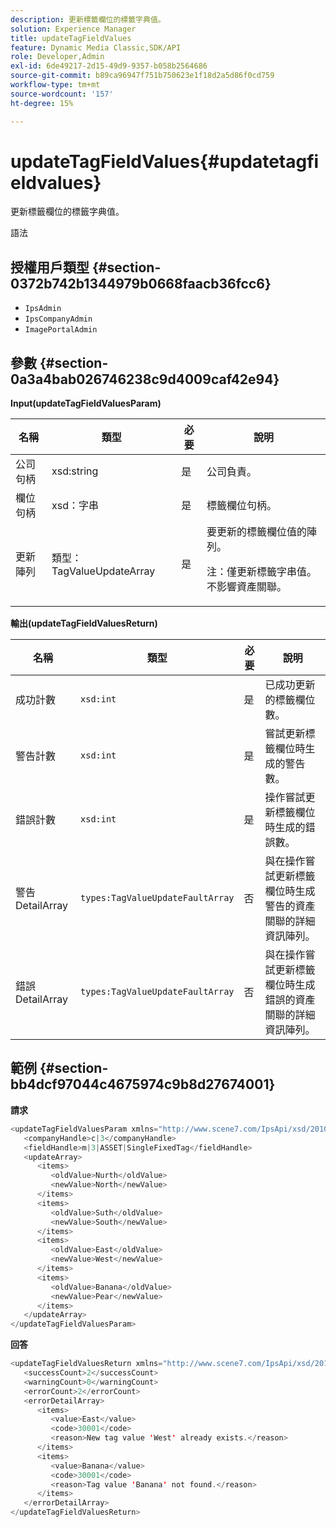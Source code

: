 ```yaml
---
description: 更新標籤欄位的標籤字典值。
solution: Experience Manager
title: updateTagFieldValues
feature: Dynamic Media Classic,SDK/API
role: Developer,Admin
exl-id: 6de49217-2d15-49d9-9357-b058b2564686
source-git-commit: b89ca96947f751b750623e1f18d2a5d86f0cd759
workflow-type: tm+mt
source-wordcount: '157'
ht-degree: 15%

---
```


# updateTagFieldValues{#updatetagfieldvalues}

更新標籤欄位的標籤字典值。

語法

## 授權用戶類型 {#section-0372b742b1344979b0668faacb36fcc6}

* `IpsAdmin`
* `IpsCompanyAdmin`
* `ImagePortalAdmin`

## 參數 {#section-0a3a4bab026746238c9d4009caf42e94}

**Input(updateTagFieldValuesParam)**

<table id="table_15F354FBC043464080BC975AE35E03A4"> 
 <thead> 
  <tr> 
   <th colname="col1" class="entry"> 名稱 </th> 
   <th colname="col2" class="entry"> 類型 </th> 
   <th colname="col3" class="entry"> 必要 </th> 
   <th colname="col4" class="entry"> 說明 </th> 
  </tr> 
 </thead>
 <tbody> 
  <tr> 
   <td colname="col1"> <span class="codeph"> <span class="varname"> 公司句柄</span> </span> </td> 
   <td colname="col2"> <span class="codeph"> xsd:string</span> </td> 
   <td colname="col3"> 是 </td> 
   <td colname="col4"> 公司負責。 </td> 
  </tr> 
  <tr> 
   <td colname="col1"> <span class="codeph"> <span class="varname"> 欄位句柄</span> </span> </td> 
   <td colname="col2"> <span class="codeph"> xsd：字串</span> </td> 
   <td colname="col3"> 是 </td> 
   <td colname="col4"> 標籤欄位句柄。 </td> 
  </tr> 
  <tr> 
   <td colname="col1"> <span class="codeph"> <span class="varname"> 更新陣列</span> </span> </td> 
   <td colname="col2"> <span class="codeph"> 類型：TagValueUpdateArray</span> </td> 
   <td colname="col3"> 是 </td> 
   <td colname="col4">要更新的標籤欄位值的陣列。 <p>注：僅更新標籤字串值。 不影響資產關聯。 </p> </td> 
  </tr> 
 </tbody> 
</table>

**輸出(updateTagFieldValuesReturn)**

| 名稱 | 類型 | 必要 | 說明 |
|---|---|---|---|
| 成功計數 | `xsd:int` | 是 | 已成功更新的標籤欄位數。 |
| 警告計數 | `xsd:int` | 是 | 嘗試更新標籤欄位時生成的警告數。 |
| 錯誤計數 | `xsd:int` | 是 | 操作嘗試更新標籤欄位時生成的錯誤數。 |
| 警告DetailArray | `types:TagValueUpdateFaultArray` | 否 | 與在操作嘗試更新標籤欄位時生成警告的資產關聯的詳細資訊陣列。 |
| 錯誤DetailArray | `types:TagValueUpdateFaultArray` | 否 | 與在操作嘗試更新標籤欄位時生成錯誤的資產關聯的詳細資訊陣列。 |

## 範例 {#section-bb4dcf97044c4675974c9b8d27674001}

**請求**

```java
<updateTagFieldValuesParam xmlns="http://www.scene7.com/IpsApi/xsd/2010-01-31">
   <companyHandle>c|3</companyHandle>
   <fieldHandle>m|3|ASSET|SingleFixedTag</fieldHandle>
   <updateArray>
      <items>
         <oldValue>Nurth</oldValue>
         <newValue>North</newValue>
      </items>
      <items>
         <oldValue>Suth</oldValue>
         <newValue>South</newValue>
      </items>
      <items>
         <oldValue>East</oldValue>
         <newValue>West</newValue>
      </items>
      <items>
         <oldValue>Banana</oldValue>
         <newValue>Pear</newValue>
      </items>
   </updateArray>
</updateTagFieldValuesParam>
```

**回答**

```java {.line-numbers}
<updateTagFieldValuesReturn xmlns="http://www.scene7.com/IpsApi/xsd/2010-01-31">
   <successCount>2</successCount>
   <warningCount>0</warningCount>
   <errorCount>2</errorCount>
   <errorDetailArray>
      <items>
         <value>East</value>
         <code>30001</code>
         <reason>New tag value 'West' already exists.</reason>
      </items>
      <items>
         <value>Banana</value>
         <code>30001</code>
         <reason>Tag value 'Banana' not found.</reason>
      </items>
   </errorDetailArray>
</updateTagFieldValuesReturn>
```
